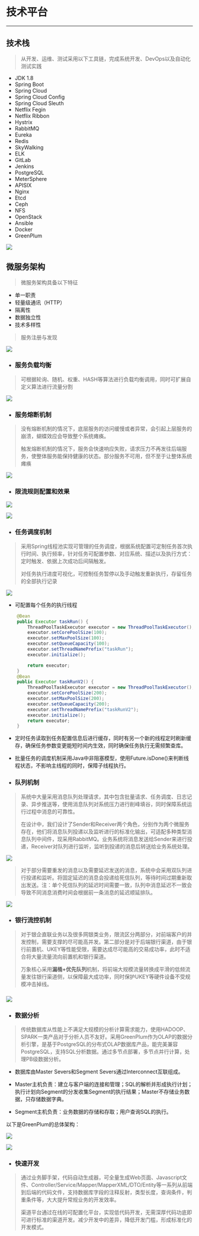 # 技术平台

---

## 技术栈

> 从开发、运维、测试采用以下工具链，完成系统开发、DevOps以及自动化测试实践

* JDK 1.8
* Spring Boot 
* Spring Cloud 
* Spring Cloud Config
* Spring Cloud Sleuth
* Netflix Fegin
* Netflix Ribbon
* Hystrix
* RabbitMQ
* Eureka
* Redis
* SkyWalking
* ELK
* GitLab
* Jenkins
* PostgreSQL
* MeterSphere
* APISIX
* Nginx
* Etcd
* Ceph
* NFS
* OpenStack
* Ansible
* Docker
* GreenPlum

![](/assets/技术栈.png)

## 微服务架构

> 微服务架构具备以下特征

* 单一职责
* 轻量级通讯（HTTP）
* 隔离性
* 数据独立性
* 技术多样性

> 服务注册与发现

![](/assets/服务注册与发现.png)

* ### 服务负载均衡

> 可根据轮询、随机、权重、HASH等算法进行负载均衡调用，同时可扩展自定义算法进行流量分割

![](/assets/服务负载均衡.png)

* ### 服务熔断机制

> 没有熔断机制的情况下，底层服务的访问缓慢或者异常，会引起上层服务的崩溃，蝴蝶效应会导致整个系统瘫痪。
>
> 触发熔断机制的情况下，服务会快速响应失败，请求压力不再发往后端服务，使整体服务能保持健康的状态。部分服务不可用，但不至于让整体系统瘫痪

![](/assets/服务熔断机制.png)

* ### 限流规则配置和效果

![](/assets/限流规则.png)

![](/assets/限流效果.png)

* ### 任务调度机制

> 采用Spring线程池实现可管理的任务调度，根据系统配置可定制任务首次执行时间、执行频率，针对任务可配置参数、对应系统、描述以及执行方式：定时触发、依据上次成功后间隔触发。
>
> 对任务执行进度可视化，可控制任务暂停以及手动触发重新执行，存留任务的全部执行记录

![](/assets/添加任务.png)

* 可配置每个任务的执行线程

```java
    @Bean
    public Executor taskRun() {
        ThreadPoolTaskExecutor executor = new ThreadPoolTaskExecutor();
        executor.setCorePoolSize(100);
        executor.setMaxPoolSize(100);
        executor.setQueueCapacity(100);
        executor.setThreadNamePrefix("taskRun");
        executor.initialize();

        return executor;
    }
    @Bean
    public Executor taskRunV2() {
        ThreadPoolTaskExecutor executor = new ThreadPoolTaskExecutor();
        executor.setCorePoolSize(200);
        executor.setMaxPoolSize(200);
        executor.setQueueCapacity(200);
        executor.setThreadNamePrefix("taskRunV2");
        executor.initialize();
        return executor;
    }
```

* 定时任务读取到任务配置信息后进行缓存，同时有另一个新的线程定时刷新缓存，确保任务参数变更能短时间内生效，同时确保任务执行无需频繁查库。
* 批量任务的调度机制采用Java中非阻塞模型，使用Future.isDone\(\)来判断线程状态，不影响主线程的同时，保障子线程执行。

* ### 队列机制

> 系统中大量采用消息队列处理请求，其中包含批量请求、任务调度、日志记录、异步推送等，使用消息队列对系统压力进行削峰填谷，同时保障系统运行过程中消息的可靠性。
>
> 在设计中，我们设计了Sender和Receiver两个角色，分别作为两个微服务存在，他们将消息队列投递以及监听进行的标准化输出，可适配多种类型消息队列中间件，现采用RabbitMQ。业务系统将消息发送给Sender来进行投递，Receiver对队列进行监听，监听到投递的消息后转送给业务系统处理。

![](/assets/消息队列调用机制.png)

> 对于部分需要重发的消息以及需要延迟发送的消息，系统中会采用双队列进行投递和监听。将固定延迟的消息会投递给死信队列，等待时间过期重新取出发送。注：单个死信队列的延迟时间需要一致，队列中消息延迟不一致会导致不同消息消费时间会根据前一条消息的延迟顺延排队。

![](/assets/延迟队列调用.png)

* ### 银行流控机制

> 对于银企直联业务以及很多网银类业务，限流区分两部分，对前端客户的并发控制，需要支撑的尽可能高并发。第二部分是对于后端银行渠道，由于银行前置机、UKEY等性能受限，需要达成尽可能高的交易成功率，此时不适合将大量流量流向前置机和银行渠道。
>
> 万象核心采用**漏桶+优先队列**机制，将前端大规模流量转换成平滑的低频流量发往银行渠道侧，以保障最大成功率，同时保护UKEY等硬件设备不受规模冲击掉线。

### ![](/assets/银行流控调用.png)

* ### 数据分析

> 传统数据库从性能上不满足大规模的分析计算需求能力，使用HADOOP、SPARK一类产品对于分析人员不友好。采用GreenPlum作为OLAP的数据分析引擎，是基于PostgreSQL的分布式OLAP数据库产品，能完美兼容PostgreSQL，支持SQL分析数据。通过多节点部署，多节点并行计算，处理PB级数据分析。

* 数据库由Master Severs和Segment Severs通过Interconnect互联组成。
* Master主机负责：建立与客户端的连接和管理；SQL的解析并形成执行计划；执行计划向Segment的分发收集Segment的执行结果；Master不存储业务数据，只存储数据字典。

* Segment主机负责：业务数据的存储和存取；用户查询SQL的执行。

以下是GreenPlum的总体架构：

![](/assets/GP架构.png)

![](/assets/GP架构2.png)



* ### 快速开发

> 通过业务脚手架，代码自动生成器，可全量生成Web页面、Javascript文件、Controller/Service/Mapper/MapperXML/DTO/Entity等一系列从前端到后端的代码文件，支持数据库字段的注释反射，类型长度，查询条件，判重条件等，大大提升常规业务的开发效率。
>
> 渠道平台通过在线的可配置化平台，实现低代码开发，无需深厚代码功底即可进行标准的渠道开发。减少开发中的差异，降低开发门槛，形成标准化的开发模式。



